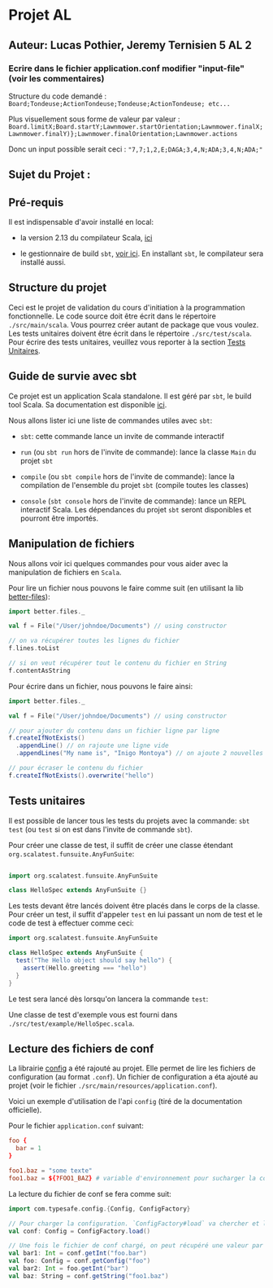 # Projet AL
## Auteur: Lucas Pothier, Jeremy Ternisien 5 AL 2

### Ecrire dans le fichier application.conf modifier "input-file" (voir les commentaires)
Structure du code demandé :
``
Board;Tondeuse;ActionTondeuse;Tondeuse;ActionTondeuse; etc...
``

Plus visuellement sous forme de valeur par valeur :
``
Board.limitX;Board.startY;Lawnmower.startOrientation;Lawnmower.finalX;Lawnmower.finalY)};Lawnmower.finalOrientation;Lawnmower.actions
``

Donc un input possible serait ceci : 
``
"7,7;1,2,E;DAGA;3,4,N;ADA;3,4,N;ADA;"
``


## Sujet du Projet : 

## Pré-requis

Il est indispensable d'avoir installé en local:

- la version 2.13 du compilateur Scala, [ici](https://scala-lang.org/download/)

- le gestionnaire de build `sbt`, [voir ici](https://www.scala-sbt.org/download.html). En installant `sbt`, le compilateur sera installé aussi.

## Structure du projet

Ceci est le projet de validation du cours d'initiation à la programmation fonctionnelle. Le code source doit être écrit dans le répertoire `./src/main/scala`. Vous pourrez créer autant de package que vous voulez.
Les tests unitaires doivent être écrit dans le répertoire `./src/test/scala`. Pour écrire des tests unitaires, veuillez vous reporter à la section [Tests Unitaires](#tests-unitaires).

## Guide de survie avec sbt

Ce projet est un application Scala standalone. Il est géré par `sbt`, le build tool Scala. Sa documentation est disponible [ici](https://www.scala-sbt.org/1.x/docs/).

Nous allons lister ici une liste de commandes utiles avec `sbt`:

- `sbt`: cette commande lance un invite de commande interactif

- `run` (ou `sbt run` hors de l'invite de commande): lance la classe `Main` du projet `sbt`

- `compile` (ou `sbt compile` hors de l'invite de commande): lance la compilation de l'ensemble du projet `sbt` (compile toutes les classes)

- `console` (`sbt console` hors de l'invite de commande): lance un REPL interactif Scala. Les dépendances du projet `sbt` seront disponibles et pourront être importés.

## Manipulation de fichiers

Nous allons voir ici quelques commandes pour vous aider avec la manipulation de fichiers en `Scala`. 

Pour lire un fichier nous pouvons le faire comme suit (en utilisant la lib [better-files](https://github.com/pathikrit/better-files)):

```scala
import better.files._

val f = File("/User/johndoe/Documents") // using constructor

// on va récupérer toutes les lignes du fichier
f.lines.toList

// si on veut récupérer tout le contenu du fichier en String
f.contentAsString
```

Pour écrire dans un fichier, nous pouvons le faire ainsi:

```scala
import better.files._

val f = File("/User/johndoe/Documents") // using constructor

// pour ajouter du contenu dans un fichier ligne par ligne
f.createIfNotExists()
  .appendLine() // on rajoute une ligne vide
  .appendLines("My name is", "Inigo Montoya") // on ajoute 2 nouvelles lignes

// pour écraser le contenu du fichier
f.createIfNotExists().overwrite("hello")
```

## Tests unitaires

Il est possible de lancer tous les tests du projets avec la commande: `sbt test` (ou `test` si on est dans l'invite de commande `sbt`).

Pour créer une classe de test, il suffit de créer une classe étendant `org.scalatest.funsuite.AnyFunSuite`:

```scala

import org.scalatest.funsuite.AnyFunSuite

class HelloSpec extends AnyFunSuite {}
```

Les tests devant être lancés doivent être placés dans le corps de la classe. Pour créer un test, il suffit d'appeler `test` en lui passant un nom de test et le code de test à effectuer comme ceci:

```scala
import org.scalatest.funsuite.AnyFunSuite

class HelloSpec extends AnyFunSuite {
  test("The Hello object should say hello") {
    assert(Hello.greeting === "hello")
  }
}
```

Le test sera lancé dès lorsqu'on lancera la commande `test`:

Une classe de test d'exemple vous est fourni dans `./src/test/example/HelloSpec.scala`.

## Lecture des fichiers de conf

La librairie [config](https://github.com/lightbend/config) a été rajouté au projet. Elle permet de lire les fichiers de configuration (au format `.conf`).
Un fichier de configuration a éta ajouté au projet (voir le fichier `./src/main/resources/application.conf`).

Voici un exemple d'utilisation de l'api `config` (tiré de la documentation officielle).

Pour le fichier `application.conf` suivant:

```conf
foo {
  bar = 1
}

foo1.baz = "some texte"
foo1.baz = ${?FOO1_BAZ} # variable d'environnement pour sucharger la conf
```

La lecture du fichier de conf se fera comme suit:

```scala
import com.typesafe.config.{Config, ConfigFactory}

// Pour charger la configuration. `ConfigFactory#load` va chercher et lire le fichier `application.conf`.
val conf: Config = ConfigFactory.load()

// Une fois le fichier de conf chargé, on peut récupéré une valeur par sa clé (ex: `foo.bar`).
val bar1: Int = conf.getInt("foo.bar")
val foo: Config = conf.getConfig("foo")
val bar2: Int = foo.getInt("bar")
val baz: String = conf.getString("foo1.baz")
```
